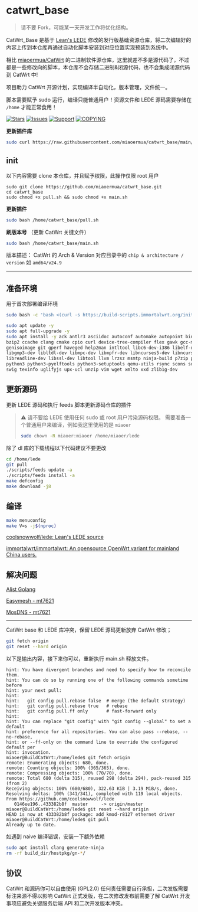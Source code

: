 # catwrt_base

> 请不要 Fork，可能某一天开发工作将优化结构。

CatWrt_Base 是基于 [Lean's LEDE](https://github.com/coolsnowwolf/lede) 修改的发行版基础资源仓库，将二次编辑好的内容上传到本仓库再通过自动化脚本安装到对应位置实现预装到系统中。

相比 [miaoermua/CatWrt](https://github.com/miaoermua/CatWrt) 的二进制软件源仓库，这里就差不多是源代码了，不过都是一些修改向的脚本，本仓库不会存储二进制&闭源代码，也不会集成闭源代码到 CatWrt 中!

项目助力 CatWrt 开源计划，实现编译半自动化，版本管理，文件统一。

脚本需要赋予 sudo 运行，编译只能普通用户！资源文件和 LEDE 源码需要存储在 `/home` 才能正常食用！

[![Stars](https://m3-markdown-badges.vercel.app/stars/3/3/miaoermua/catwrt_base)](https://github.com/miaoermua/catwrt_base)
[![Issues](https://m3-markdown-badges.vercel.app/issues/1/2/miaoermua/catwrt_base)](https://github.com/miaoermua/catwrt_base/issues)
[![Support](https://ziadoua.github.io/m3-Markdown-Badges/badges/Sponsor/sponsor1.svg)](https://www.miaoer.net/sponsor)
[![COPYING](https://ziadoua.github.io/m3-Markdown-Badges/badges/LicenceGPLv2/licencegplv23.svg)](https://github.com/miaoermua/catwrt_base/blob/main/COPYING)

**更新插件库**
```bash
sudo curl https://raw.githubusercontent.com/miaoermua/catwrt_base/main/pull.sh | sudo bash
```

## init

以下内容需要 clone 本仓库，并且赋予权限，此操作仅限 root 用户

```
sudo git clone https://github.com/miaoermua/catwrt_base.git
cd catwrt_base
sudo chmod +x pull.sh && sudo chmod +x main.sh
```

**更新插件**
```bash
sudo bash /home/catwrt_base/pull.sh
```

**刷版本号** （更新 CatWrt 关键文件）
```bash
sudo bash /home/catwrt_base/main.sh
```

版本描述：
CatWrt 的 Arch & Version 对应目录中的 `chip & architecture / version` 如 `amd64/v24.9`

---

## 准备环境

用于首次部署编译环境

```bash
sudo bash -c 'bash <(curl -s https://build-scripts.immortalwrt.org/init_build_environment.sh)'
```

```bash
sudo apt update -y
sudo apt full-upgrade -y
sudo apt install -y ack antlr3 asciidoc autoconf automake autopoint binutils bison build-essential \
bzip2 ccache clang cmake cpio curl device-tree-compiler flex gawk gcc-multilib g++-multilib gettext \
genisoimage git gperf haveged help2man intltool libc6-dev-i386 libelf-dev libfuse-dev libglib2.0-dev \
libgmp3-dev libltdl-dev libmpc-dev libmpfr-dev libncurses5-dev libncursesw5-dev libpython3-dev \
libreadline-dev libssl-dev libtool llvm lrzsz msmtp ninja-build p7zip p7zip-full patch pkgconf \
python3 python3-pyelftools python3-setuptools qemu-utils rsync scons squashfs-tools subversion \
swig texinfo uglifyjs upx-ucl unzip vim wget xmlto xxd zlib1g-dev
```

## 更新源码

更新 LEDE 源码和执行 feeds 脚本更新源码仓库的插件

> ⚠️ 请不要给 LEDE 使用任何 sudo 或 root 用户污染源码权限。
> 需要准备一个普通用户来编译，例如我这里使用的是 `miaoer`
>
> ```bash
> sudo chown -R miaoer:miaoer /home/miaoer/lede
> ```

除了 dl 库的下载线程以下代码建议不要更改

```bash
cd /home/lede
git pull
./scripts/feeds update -a
./scripts/feeds install -a
make defconfig
make download -j8
```

## 编译

```bash
make menuconfig
make V=s -j$(nproc)
```

[coolsnowwolf/lede: Lean's LEDE source](https://github.com/coolsnowwolf/lede)

[immortalwrt/immortalwrt: An opensource OpenWrt variant for mainland China users.](https://github.com/immortalwrt/immortalwrt)


## 解决问题

[Alist Golang](https://github.com/sbwml/packages_lang_golang)

[Easymesh - mt7621](https://github.com/coolsnowwolf/routing/pull/7)

[MosDNS - mt7621](https://github.com/coolsnowwolf/lede/issues/12117)

---

CatWrt base 和 LEDE 库冲突，保留 LEDE 源码更新放弃 CatWrt 修改；

```bash
git fetch origin
git reset --hard origin
```

以下是输出内容，接下来你可以，重新执行 main.sh 释放文件。

```logs
hint: You have divergent branches and need to specify how to reconcile them.
hint: You can do so by running one of the following commands sometime before
hint: your next pull:
hint: 
hint:   git config pull.rebase false  # merge (the default strategy)
hint:   git config pull.rebase true   # rebase
hint:   git config pull.ff only       # fast-forward only
hint: 
hint: You can replace "git config" with "git config --global" to set a default
hint: preference for all repositories. You can also pass --rebase, --no-rebase,
hint: or --ff-only on the command line to override the configured default per
hint: invocation.
miaoer@BuildCatWrt:/home/lede$ git fetch origin 
remote: Enumerating objects: 680, done.
remote: Counting objects: 100% (365/365), done.
remote: Compressing objects: 100% (70/70), done.
remote: Total 680 (delta 315), reused 298 (delta 294), pack-reused 315 (from 2)
Receiving objects: 100% (680/680), 322.63 KiB | 3.19 MiB/s, done.
Resolving deltas: 100% (341/341), completed with 119 local objects.
From https://github.com/coolsnowwolf/lede
   0146ee196..433382b8f  master     -> origin/master
miaoer@BuildCatWrt:/home/lede$ git reset --hard origin
HEAD is now at 433382b8f package: add kmod-r8127 ethernet driver
miaoer@BuildCatWrt:/home/lede$ git pull
Already up to date.
```

如遇到 naive 编译错误，安装一下额外依赖

```bash
sudo apt install clang generate-ninja
rm -rf build_dir/hostpkg/gn-*/
```

## 协议

CatWrt 和源码你可以自由使用 (GPL2.0) 任何责任需要自行承担，二次发版需要标注来源不得以影响 CatWrt 正式发版，在二次修改发布前需要了解 CatWrt 开发事项应避免关键服务后端 API 和二次开发版本冲突。

